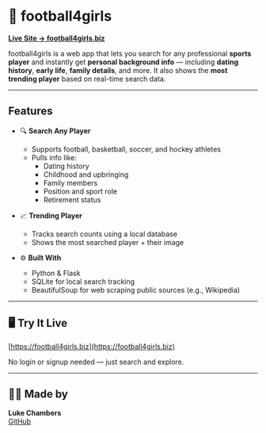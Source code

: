 # 🏈 football4girls

**[Live Site → football4girls.biz](https://football4girls.biz)**

football4girls is a web app that lets you search for any professional **sports player** and instantly get **personal background info** — including **dating history**, **early life**, **family details**, and more. It also shows the **most trending player** based on real-time search data.

---

## Features

- 🔍 **Search Any Player**
  - Supports football, basketball, soccer, and hockey athletes
  - Pulls info like:
    - Dating history
    - Childhood and upbringing
    - Family members
    - Position and sport role 
    - Retirement status

- 📈 **Trending Player**
  - Tracks search counts using a local database
  - Shows the most searched player + their image

- ⚙️ **Built With**
  - Python & Flask
  - SQLite for local search tracking
  - BeautifulSoup for web scraping public sources (e.g., Wikipedia)

---

## 🖥️ Try It Live

 [https://football4girls.biz](https://football4girls.biz)

No login or signup needed — just search and explore.

---


## 👨‍💻 Made by

**Luke Chambers**  
[GitHub](https://github.com/lukechambers5)

